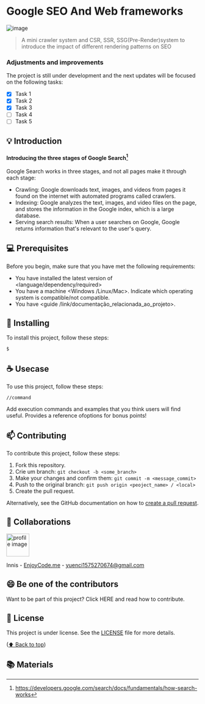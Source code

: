 # Google SEO And Web frameworks
<a name="readme-top"></a>

![image](https://user-images.githubusercontent.com/33682384/209968467-d775f977-b922-445c-bdae-36b50f235926.png)

> A mini crawler system and CSR, SSR, SSG(Pre-Render)system to introduce the impact of different rendering patterns on SEO

### Adjustments and improvements

The project is still under development and the next updates will be focused on the following tasks:

- [x] Task 1
- [x] Task 2
- [x] Task 3
- [ ] Task 4
- [ ] Task 5

## 💡 Introduction
#### Introducing the three stages of Google Search[^1]
Google Search works in three stages, and not all pages make it through each stage:
* Crawling: Google downloads text, images, and videos from pages it found on the internet with automated programs called crawlers.
* Indexing: Google analyzes the text, images, and video files on the page, and stores the information in the Google index, which is a large database.
* Serving search results: When a user searches on Google, Google returns information that's relevant to the user's query.


## 💻 Prerequisites

Before you begin, make sure that you have met the following requirements:
<!---These are just example requirements. Add, duplicate or remove as needed--->
*	You have installed the latest version of <language/dependency/required>
*	You have a machine <Windows /Linux/Mac>. Indicate which operating system is compatible/not compatible.
*	You have <guide /link/documentação_relacionada_ao_projeto>.


## 🚀 Installing 

To install this project, follow these steps:

```bash
$ 
```

## ☕ Usecase

To use this project, follow these steps:
```
//command
```

Add execution commands and examples that you think users will find useful. Provides a reference ofoptions for bonus points!

## 📫 Contributing

To contribute this project, follow these steps:

1.	Fork this repository.
2.	Crie um branch: `git checkout -b <some_branch>`
3.	Make your changes and confirm them: `git commit -m <message_commit>`
4.	Push to the original branch: `git push origin <peoject_name> / <local>`
5.	Create the pull request.

Alternatively, see the GitHub documentation on how to [create a pull request](https://help.github.com/en/github/collaborating-with-issues-and-pull-requests/creating-a-pull-request).



## 🤝 Collaborations

<a href="https://github.com/yuenci" target="_blank" >
  <img src="https://github.com/yuenci/Laptop-Repair-Services-Management-System/blob/master/image/avatar-innis.png" alt="profile image" width="60px">
</a>

Innis - [EnjoyCode.me](https://www.enjoycoding.me/) - yuenci1575270674@gmail.com


## 😄 Be one of the contributors

Want to be part of this project? Click HERE and read how to contribute.

## 📝 License

This project is under license. See the [LICENSE](./LICENSE) file for more details.

<p >(<a href="#readme-top">⬆ Back to top</a>)</p>

## 📚 Materials

[^1]: https://developers.google.com/search/docs/fundamentals/how-search-works


